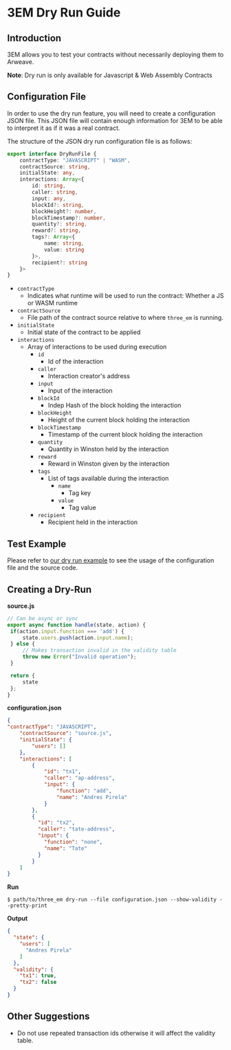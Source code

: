 # 3EM Dry Run Guide

## Introduction

3EM allows you to test your contracts without necessarily deploying them to Arweave. 

**Note**: Dry run is only available for Javascript & Web Assembly Contracts

## Configuration File

In order to use the dry run feature, you will need to create a configuration JSON file. This JSON file will contain enough information for 3EM to be able to interpret it as if it was a real contract.

The structure of the JSON dry run configuration file is as follows:

```typescript
export interface DryRunFile {
    contractType: "JAVASCRIPT" | "WASM",
    contractSource: string,
    initialState: any,
    interactions: Array<{
        id: string,
        caller: string,
        input: any,
        blockId?: string,
        blockHeight?: number,
        blockTimestamp?: number,
        quantity?: string,
        reward?: string,
        tags?: Array<{
            name: string,
            value: string
        }>,
        recipient?: string
    }>
}
```

- `contractType`
  - Indicates what runtime will be used to run the contract: Whether a JS or WASM runtime
- `contractSource`
  - File path of the contract source relative to where `three_em` is running.
- `initialState`
  - Initial state of the contract to be applied
- `interactions`
  - Array of interactions to be used during execution
    - `id`
      - Id of the interaction
    - `caller`
      - Interaction creator's address
    - `input`
      - Input of the interaction
    - `blockId`
      - Indep Hash of the block holding the interaction
    - `blockHeight`
      - Height of the current block holding the interaction
    - `blockTimestamp`
      - Timestamp of the current block holding the interaction
    - `quantity`
      - Quantity in Winston held by the interaction
    - `reward`
      - Reward in Winston given by the interaction
    - `tags`
      - List of tags available during the interaction
        - `name`
          - Tag key
        - `value`
          - Tag value
    - `recipient`
      - Recipient held in the interaction


## Test Example

Please refer to [our dry run example](https://github.com/3distributed/3em/tree/main/testdata/contracts) to see the usage of the configuration file and the source code.

## Creating a Dry-Run

**source.js**

```javascript
// Can be async or sync
export async function handle(state, action) {
 if(action.input.function === 'add') {
     state.users.push(action.input.name);
 } else {
     // Makes transaction invalid in the validity table
     throw new Error("Invalid operation");
 }

 return {
     state
 };
}
```

**configuration.json**
```json
{
"contractType": "JAVASCRIPT",
    "contractSource": "source.js",
    "initialState": {
        "users": []
    },
    "interactions": [
        {
            "id": "tx1",
            "caller": "ap-address",
            "input": {
                "function": "add",
                "name": "Andres Pirela"
            }
        },
        {
          "id": "tx2",
          "caller": "tate-address",
          "input": {
            "function": "none",
            "name": "Tate"
          }
        }
    ]
}
```

**Run**

```shell
$ path/to/three_em dry-run --file configuration.json --show-validity --pretty-print
```

**Output**
```json
{
  "state": {
    "users": [
      "Andres Pirela"
    ]
  },
  "validity": {
    "tx1": true,
    "tx2": false
  }
}
```


## Other Suggestions
- Do not use repeated transaction ids otherwise it will affect the validity table.
